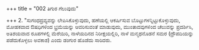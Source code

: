 +++
title = "002 ತಿಗುರ ಗೆಲುವುದು"

+++
2. "ಸುಗಂಧದ್ರವ್ಯವನ್ನು ಲೇಪಿಸಿಕೊಳ್ಳುವುದು, ಹಣೆಯಲ್ಲಿ ಆಕರ್ಷಿಸುವ ಬೊಟ್ಟುಗಳನ್ನಿಟ್ಟುಕೊಳ್ಳುವುದು, ಮೋಹಕವಾದ ಔಷಧಿಗಳಿಂದ ಭ್ರಮೆಯನ್ನು ಆವರಿಸುವಂತೆ ಮಾಡುವುದು, ಮುಂತಾದವುಗಳಿಂದ   ಚೆಲುವನ್ನು ಪ್ರದರ್ಶಿಸಿ, ಅತಿಶಯವಾದ ರೂಪಗಳಲ್ಲಿ  ಮೆರೆಯಿರಿ,   ನಾಳೆಯದಿನದ ನಿರೀಕ್ಷಯಲ್ಲಿರಿ, ನಾಳೆ   ಮನ್ಮಥನೊಡನೆ ಸಮರ (ದ್ರೌಪದಿಯನ್ನು ಪಡೆದುಕೊಳ್ಳಲು ಅವಕಾಶ) ಎಂದು ಡಂಗುರ ಹೊಡೆದು ಸಾರಿದರು.